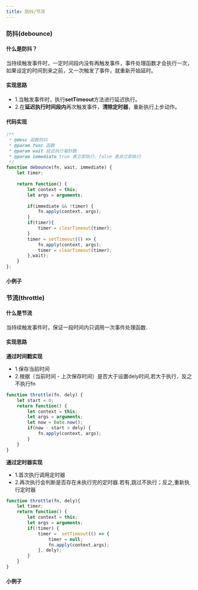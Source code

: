 ```yaml
---
title: 防抖/节流
---
```

### 防抖(debounce)
#### 什么是防抖？
当持续触发事件时，一定时间段内没有再触发事件，事件处理函数才会执行一次，如果设定的时间到来之前，又一次触发了事件，就重新开始延时。  

#### 实现思路
- 1.当触发事件时，执行**setTimeout**方法进行延迟执行。
- 2.在**延迟执行时间段内**再次触发事件，**清除定时器**，重新执行上步动作。

#### 代码实现
```javascript
/**
 * @desc 函数防抖
 * @param func 函数
 * @param wait 延迟执行毫秒数
 * @param immediate true 表立即执行，false 表非立即执行
 */
function debounce(fn, wait, immediate) {
    let timer;
    
    return function() {
        let context = this;
        let args = arguments;
        
        if(immediate && !timer) {
            fn.apply(context, args); 
        }
        if(timer){
            timer = clearTimeout(timer);
        }
        timer = setTimeout(() => {
            fn.apply(context, args); 
            timer = clearTimeout(timer);
        },wait);
    }
};
```

#### 小例子
<debounce></debounce>

### 节流(throttle)

#### 什么是节流
当持续触发事件时，保证一段时间内只调用一次事件处理函数.

#### 实现思路
**通过时间戳实现**
- 1.保存当前时间
- 2.根据（当前时间 - 上次保存时间）是否大于设置dely时间,若大于执行，反之不执行fn 
```javascript
function throttle(fn, dely) {
    let start = 0;
    return function() {
        let context = this;
        let args = arguments;
        let now = Date.now();
        if(now - start > dely) {
            fn.apply(context, args);
        }
    }
}
```
**通过定时器实现**
- 1.首次执行调用定时器
- 2.再次执行会判断是否存在未执行完的定时器.若有,跳过不执行；反之,重新执行定时器
```javascript
function throttle(fn, dely){
    let timer;
    return function() {
        let context = this;
        let args = arguments;
        if(!timer) {
            timer =  setTimeout(() => {
                timer = null;
                fn.apply(context,args);
            }, dely);
        }
    }
}
```
#### 小例子
<throttle></throttle>